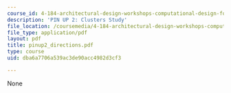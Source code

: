 ```yaml
---
course_id: 4-184-architectural-design-workshops-computational-design-for-housing-spring-2002
description: 'PIN UP 2: Clusters Study'
file_location: /coursemedia/4-184-architectural-design-workshops-computational-design-for-housing-spring-2002/dba6a7706a539ac3de90acc4982d3cf3_pinup2_directions.pdf
file_type: application/pdf
layout: pdf
title: pinup2_directions.pdf
type: course
uid: dba6a7706a539ac3de90acc4982d3cf3

---
```

None
